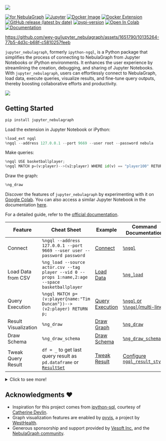 ![](https://github.com/wey-gu/jupyter_nebulagraph/assets/1651790/61fccff2-c9be-43a0-a26f-6f5a00b1c198)


[![for NebulaGraph](https://img.shields.io/badge/Toolchain-NebulaGraph-blue)](https://github.com/vesoft-inc/nebula) [![Jupyter](https://img.shields.io/badge/Jupyter-Supported-brightgreen)](https://github.com/jupyterlab/jupyterlab) [![Docker Image](https://img.shields.io/docker/v/weygu/nebulagraph-jupyter?label=Image&logo=docker)](https://hub.docker.com/r/weygu/nebulagraph-jupyter) [![Docker Extension](https://img.shields.io/badge/Docker-Extension-blue?logo=docker)](https://hub.docker.com/extensions/weygu/nebulagraph-dd-ext) [![GitHub release (latest by date)](https://img.shields.io/github/v/release/wey-gu/jupyter_nebulagraph?label=Version)](https://github.com/wey-gu/jupyter_nebulagraph/releases)
[![pypi-version](https://img.shields.io/pypi/v/jupyter_nebulagraph)](https://pypi.org/project/jupyter_nebulagraph/)
[![Open In Colab](https://colab.research.google.com/assets/colab-badge.svg)](https://colab.research.google.com/github/wey-gu/jupyter_nebulagraph/blob/main/docs/get_started.ipynb)
[![Documentation](https://img.shields.io/badge/docs-Read%20The%20Docs-blue)](https://jupyter-nebulagraph.readthedocs.io/)


https://github.com/wey-gu/jupyter_nebulagraph/assets/1651790/10135264-77b5-4d3c-b68f-c5810257feeb

`jupyter_nebulagraph`, formerly `ipython-ngql`, is a Python package that simplifies the process of connecting to NebulaGraph from Jupyter Notebooks or iPython environments. It enhances the user experience by streamlining the creation, debugging, and sharing of Jupyter Notebooks. With `jupyter_nebulagraph`, users can effortlessly connect to NebulaGraph, load data, execute queries, visualize results, and fine-tune query outputs, thereby boosting collaborative efforts and productivity.

![](https://github.com/wey-gu/jupyter_nebulagraph/assets/1651790/b3d9ca07-2eb1-45ae-949b-543f58a57760)

## Getting Started

```bash
pip install jupyter_nebulagraph
```

Load the extension in Jupyter Notebook or iPython:

```python
%load_ext ngql
%ngql --address 127.0.0.1 --port 9669 --user root --password nebula
```

Make queries:

```python
%ngql USE basketballplayer;
%ngql MATCH p=(v:player)-->(v2:player) WHERE id(v) == "player100" RETURN p;
```

Draw the graph:

```python
%ng_draw
```

Discover the features of `jupyter_nebulagraph` by experimenting with it on [Google Colab](https://colab.research.google.com/github/wey-gu/jupyter_nebulagraph/blob/main/docs/get_started.ipynb). You can also access a similar Jupyter Notebook in the documentation [here](https://jupyter-nebulagraph.readthedocs.io/en/stable/get_started_docs/).

For a detailed guide, refer to the [official documentation](https://jupyter-nebulagraph.readthedocs.io/en/stable).

| Feature | Cheat Sheet | Example | Command Documentation |
| ------- | ----------- | --------- | ---------------------- |
| Connect | `%ngql --address 127.0.0.1 --port 9669 --user user --password password` | [Connect](https://jupyter-nebulagraph.readthedocs.io/en/stable/get_started_docs/#connect-to-nebulagraph) | [`%ngql`](https://jupyter-nebulagraph.readthedocs.io/en/stable/magic_words/ngql/#connect-to-nebulagraph) |
| Load Data from CSV | `%ng_load --source actor.csv --tag player --vid 0 --props 1:name,2:age --space basketballplayer` | [Load Data](https://jupyter-nebulagraph.readthedocs.io/en/stable/get_started_docs/#load-data-from-csv) | [`%ng_load`](https://jupyter-nebulagraph.readthedocs.io/en/stable/magic_words/ng_load/) |
| Query Execution | `%ngql MATCH p=(v:player{name:"Tim Duncan"})-->(v2:player) RETURN p;`| [Query Execution](https://jupyter-nebulagraph.readthedocs.io/en/stable/get_started_docs/#query) | [`%ngql` or `%%ngql`(multi-line)](https://jupyter-nebulagraph.readthedocs.io/en/stable/magic_words/ngql/#make-queries) |
| Result Visualization | `%ng_draw` | [Draw Graph](https://jupyter-nebulagraph.readthedocs.io/en/stable/magic_words/ng_draw/) | [`%ng_draw`](https://jupyter-nebulagraph.readthedocs.io/en/stable/magic_words/ng_draw/) |
| Draw Schema | `%ng_draw_schema` | [Draw Schema](https://jupyter-nebulagraph.readthedocs.io/en/stable/magic_words/ng_draw_schema/) | [`%ng_draw_schema`](https://jupyter-nebulagraph.readthedocs.io/en/stable/magic_words/ng_draw_schema/) |
| Tweak Query Result | `df = _` to get last query result as `pd.dataframe` or [`ResultSet`](https://github.com/vesoft-inc/nebula-python/blob/master/nebula3/data/ResultSet.py) | [Tweak Result](https://jupyter-nebulagraph.readthedocs.io/en/stable/get_started_docs/#result-handling) | [Configure `ngql_result_style`](https://jupyter-nebulagraph.readthedocs.io/en/stable/configurations/#configure-ngql_result_style) |


<details>
<summary>Click to see more!</summary>

### Installation

`jupyter_nebulagraph` could be installed either via pip or from this git repo itself.

> Install via pip

```bash
pip install jupyter_nebulagraph
```

> Install inside the repo

```bash
git clone git@github.com:wey-gu/jupyter_nebulagraph.git
cd jupyter_nebulagraph
python setup.py install
```

### Load it in Jupyter Notebook or iPython

```python
%load_ext ngql
```

### Connect to NebulaGraph

Arguments as below are needed to connect a NebulaGraph DB instance:

| Argument               | Description                              |
| ---------------------- | ---------------------------------------- |
| `--address` or `-addr` | IP address of the NebulaGraph Instance   |
| `--port` or `-P`       | Port number of the NebulaGraph Instance  |
| `--user` or `-u`       | User name                                |
| `--password` or `-p`   | Password                                 |

Below is an exmple on connecting to `127.0.0.1:9669` with username: "user" and password: "password".

```python
%ngql --address 127.0.0.1 --port 9669 --user user --password password
```

### Make Queries

Now two kind of iPtython Magics are supported:

Option 1: The one line stype with `%ngql`:

```python
%ngql USE basketballplayer;
%ngql MATCH (v:player{name:"Tim Duncan"})-->(v2:player) RETURN v2.player.name AS Name;
```

Option 2: The multiple lines stype with `%%ngql `

```python
%%ngql
SHOW TAGS;
SHOW HOSTS;
```

### Query String with Variables

`jupyter_nebulagraph` supports taking variables from the local namespace, with the help of [Jinja2](https://jinja.palletsprojects.com/) template framework, it's supported to have queries like the below example.

The actual query string should be `GO FROM "Sue" OVER owns_pokemon ...`, and `"{{ trainer }}"` was renderred as `"Sue"` by consuming the local variable `trainer`:

```python
In [8]: vid = "player100"

In [9]: %%ngql
   ...: MATCH (v)<-[e:follow]- (v2)-[e2:serve]->(v3)
   ...:   WHERE id(v) == "{{ vid }}"
   ...: RETURN v2.player.name AS FriendOf, v3.team.name AS Team LIMIT 3;
Out[9]:   RETURN v2.player.name AS FriendOf, v3.team.name AS Team LIMIT 3;
FriendOf	Team
0	LaMarcus Aldridge	Trail Blazers
1	LaMarcus Aldridge	Spurs
2	Marco Belinelli	Warriors
```

### Draw query results

Just call `%ng_draw` after queries with graph data.

```python
# one query
%ngql GET SUBGRAPH 2 STEPS FROM "player101" YIELD VERTICES AS nodes, EDGES AS relationships;
%ng_draw

# another query
%ngql match p=(:player)-[]->() return p LIMIT 5
%ng_draw
```

![](https://github.com/wey-gu/jupyter_nebulagraph/assets/1651790/b3d9ca07-2eb1-45ae-949b-543f58a57760)

### Draw Graph Schema

```python
%ng_draw_schema
```

![](https://github.com/wey-gu/jupyter_nebulagraph/assets/1651790/81fd71b5-61e7-4c65-93be-c2f4e507611b)

### Load Data from CSV

It's supported to load data from a CSV file into NebulaGraph with the help of `ng_load_csv` magic.

For example, to load data from a CSV file `actor.csv` into a space `basketballplayer` with tag `player` and vid in column `0`, and props in column `1` and `2`:

```csv
"player999","Tom Hanks",30
"player1000","Tom Cruise",40
"player1001","Jimmy X",33
```

Just run the below line:

```python
%ng_load --source actor.csv --tag player --vid 0 --props 1:name,2:age --space basketballplayer
```

Some other examples:

```python
# load CSV from a URL
%ng_load --source https://github.com/wey-gu/jupyter_nebulagraph/raw/main/examples/actor.csv --tag player --vid 0 --props 1:name,2:age --space demo_basketballplayer
# with rank column
%ng_load --source follow_with_rank.csv --edge follow --src 0 --dst 1 --props 2:degree --rank 3 --space basketballplayer
# without rank column
%ng_load --source follow.csv --edge follow --src 0 --dst 1 --props 2:degree --space basketballplayer
```

### Tweak Query Result

By default, the query result is a Pandas Dataframe, and we could access that by read from variable `_`.

```python
In [1]: %ngql MATCH (v:player{name:"Tim Duncan"})-->(v2:player) RETURN v2.player.name AS Name;

In [2]: df = _
```

It's also configurable to have the result in raw ResultSet, to enable handy NebulaGraph Python App Development.

See more via [Docs: Result Handling](https://jupyter-nebulagraph.readthedocs.io/en/latest/get_started_docs/#result-handling)

### CheatSheet

If you find yourself forgetting commands or not wanting to rely solely on the cheat sheet, remember this one thing: seek help through the help command!

```python
%ngql help
```

</details>

## Acknowledgments ♥️

- Inspiration for this project comes from [ipython-sql](https://github.com/catherinedevlin/ipython-sql), courtesy of [Catherine Devlin](https://catherinedevlin.blogspot.com/).
- Graph visualization features are enabled by [pyvis](https://github.com/WestHealth/pyvis), a project by [WestHealth](https://github.com/WestHealth).
- Generous sponsorship and support provided by [Vesoft Inc.](https://www.vesoft.com/) and the [NebulaGraph community](https://github.com/vesoft-inc/nebula).
